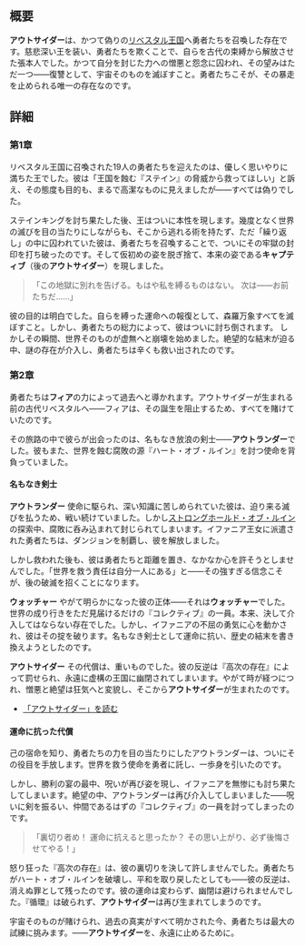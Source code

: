 <!-- title: アウトサイダー -->
<!-- quote: 「我が復讐は、これから始まるのだ！」 -->
<!-- chapters: 0, 1 -->
<!-- images: (リベスタル王――アウトサイダーの仮の姿), (キャプティブとの戦い), (アウトランダーの登場), (アウトランダーとの初対面), (第2章でのアウトランダー最期の瞬間)  -->
<!-- model: false -->

## 概要

**アウトサイダー**は、かつて偽りの[リベスタル王国](#entry:libestal-ficta-entry)へ勇者たちを召喚した存在です。慈悲深い王を装い、勇者たちを欺くことで、自らを古代の束縛から解放させた張本人でした。かつて自分を封じた力への憎悪と怨念に囚われ、その望みはただ一つ――復讐として、宇宙そのものを滅ぼすこと。勇者たちこそが、その暴走を止められる唯一の存在なのです。

## 詳細

### 第1章

リベスタル王国に召喚された19人の勇者たちを迎えたのは、優しく思いやりに満ちた王でした。彼は「王国を蝕む『ステイン』の脅威から救ってほしい」と訴え、その態度も目的も、まるで高潔なものに見えましたが――すべては偽りでした。

ステインキングを討ち果たした後、王はついに本性を現します。幾度となく世界の滅びを目の当たりにしながらも、そこから逃れる術を持たず、ただ「繰り返し」の中に囚われていた彼は、勇者たちを召喚することで、ついにその牢獄の封印を打ち破ったのです。そして仮初めの姿を脱ぎ捨て、本来の姿である**キャプティブ**（後の**アウトサイダー**）を現しました。

> 「この地獄に別れを告げる。もはや私を縛るものはない。
> 次は――お前たちだ……」

彼の目的は明白でした。自らを縛った運命への報復として、森羅万象すべてを滅ぼすこと。しかし、勇者たちの総力によって、彼はついに討ち倒されます。
しかしその瞬間、世界そのものが虚無へと崩壊を始めました。絶望的な結末が迫る中、謎の存在が介入し、勇者たちは辛くも救い出されたのです。

### 第2章

勇者たちは**フィア**の力によって過去へと導かれます。アウトサイダーが生まれる前の古代リベスタルへ――フィアは、その誕生を阻止するため、すべてを賭けていたのです。

その旅路の中で彼らが出会ったのは、名もなき放浪の剣士――**アウトランダー**でした。彼もまた、世界を蝕む腐敗の源『ハート・オブ・ルイン』を討つ使命を背負っていました。

#### 名もなき剣士

**アウトランダー**
使命に駆られ、深い知識に苦しめられていた彼は、迫り来る滅びを払うため、戦い続けていました。しかし[ストロングホールド・オブ・ルイン](#entry:stronghold-of-ruin-entry)の探索中、腐敗に呑み込まれて封じられてしまいます。イファニア王女に派遣された勇者たちは、ダンジョンを制覇し、彼を解放しました。

しかし救われた後も、彼は勇者たちと距離を置き、なかなか心を許そうとしませんでした。「世界を救う責任は自分一人にある」と――その強すぎる信念こそが、後の破滅を招くことになります。

**ウォッチャー**
やがて明らかになった彼の正体――それは**ウォッチャー**でした。世界の成り行きをただ見届けるだけの『コレクティブ』の一員。本来、決して介入してはならない存在でした。しかし、イファニアの不屈の勇気に心を動かされ、彼はその掟を破ります。名もなき剣士として運命に抗い、歴史の結末を書き換えようとしたのです。

**アウトサイダー**
その代償は、重いものでした。彼の反逆は『高次の存在』によって罰せられ、永遠に虚構の王国に幽閉されてしまいます。やがて時が経つにつれ、憎悪と絶望は狂気へと変貌し、そこから**アウトサイダー**が生まれたのです。

- [「アウトサイダー」を読む](#entry:outsider-entry)

#### 運命に抗った代償

己の宿命を知り、勇者たちの力を目の当たりにしたアウトランダーは、ついにその役目を手放します。世界を救う使命を勇者に託し、一歩身を引いたのです。

しかし、勝利の宴の最中、呪いが再び姿を現し、イファニアを無惨にも討ち果たしてしまいます。絶望の中、アウトランダーは再び介入してしまいました――呪いに剣を振るい、仲間であるはずの『コレクティブ』の一員を討ってしまったのです。

> 「裏切り者め！
> 運命に抗えると思ったか？
> その思い上がり、必ず後悔させてやる！」

怒り狂った『高次の存在』は、彼の裏切りを決して許しませんでした。勇者たちがハート・オブ・ルインを破壊し、平和を取り戻したとしても――彼の反逆は、消えぬ罪として残ったのです。彼の運命は変わらず、幽閉は避けられませんでした。『循環』は破られず、**アウトサイダー**は再び生まれてしまうのです。

宇宙そのものが賭けられ、過去の真実がすべて明かされた今、勇者たちは最大の試練に挑みます。――**アウトサイダー**を、永遠に止めるために。